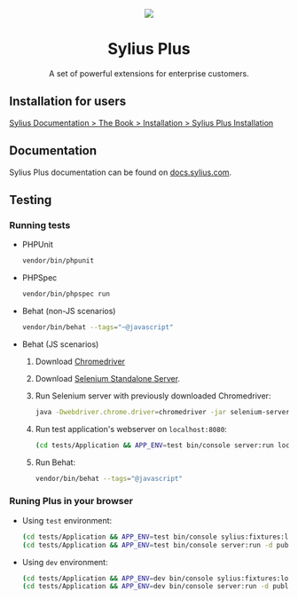 <p align="center">
    <a href="https://sylius.com" target="_blank">
        <img src="https://demo.sylius.com/assets/shop/img/logo.png" />
    </a>
</p>

<h1 align="center">Sylius Plus</h1>

<p align="center">A set of powerful extensions for enterprise customers.</p>

## Installation for users

[Sylius Documentation > The Book > Installation > Sylius Plus Installation](https://docs.sylius.com/en/latest/book/installation/sylius_plus_installation.html)

## Documentation

Sylius Plus documentation can be found on [docs.sylius.com](https://docs.sylius.com/en/latest/).

## Testing

### Running tests

- PHPUnit

    ```bash
    vendor/bin/phpunit
    ```

- PHPSpec

    ```bash
    vendor/bin/phpspec run
    ```

- Behat (non-JS scenarios)

    ```bash
    vendor/bin/behat --tags="~@javascript"
    ```

- Behat (JS scenarios)

    1. Download [Chromedriver](https://sites.google.com/a/chromium.org/chromedriver/)

    2. Download [Selenium Standalone Server](https://www.seleniumhq.org/download/).

    3. Run Selenium server with previously downloaded Chromedriver:

        ```bash
        java -Dwebdriver.chrome.driver=chromedriver -jar selenium-server-standalone.jar
        ```

    4. Run test application's webserver on `localhost:8080`:

        ```bash
        (cd tests/Application && APP_ENV=test bin/console server:run localhost:8080 -d public)
        ```

    5. Run Behat:

        ```bash
        vendor/bin/behat --tags="@javascript"
        ```

### Runing Plus in your browser

- Using `test` environment:

    ```bash
    (cd tests/Application && APP_ENV=test bin/console sylius:fixtures:load plus)
    (cd tests/Application && APP_ENV=test bin/console server:run -d public)
    ```
    
- Using `dev` environment:

    ```bash
    (cd tests/Application && APP_ENV=dev bin/console sylius:fixtures:load plus)
    (cd tests/Application && APP_ENV=dev bin/console server:run -d public)
    ```
